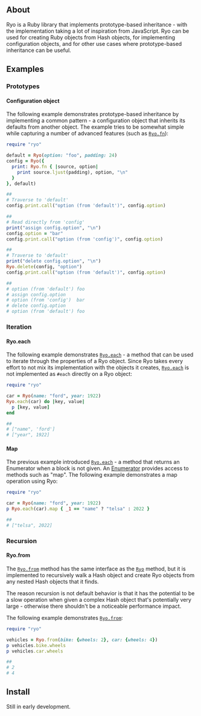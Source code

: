 ## About

Ryo is a Ruby library that implements prototype-based inheritance - with
the implementation taking a lot of inspiration from JavaScript. Ryo can be
used for creating Ruby objects from Hash objects, for implementing configuration
objects, and for other use cases where prototype-based inheritance can be useful.

## Examples

### Prototypes

#### Configuration object

The following example demonstrates prototype-based inheritance by implementing a common pattern -
a configuration object that inherits its defaults from another object. The example tries to be
somewhat simple while capturing a number of advanced features (such as [`Ryo.fn`](https://0x1eef.github.io/x/ryo.rb/Ryo/Keywords.html#function-instance_method)):

```ruby
require "ryo"

default = Ryo(option: "foo", padding: 24)
config = Ryo({
  print: Ryo.fn { |source, option|
    print source.ljust(padding), option, "\n"
  }
}, default)

##
# Traverse to 'default'
config.print.call("option (from 'default')", config.option)

##
# Read directly from 'config'
print("assign config.option", "\n")
config.option = "bar"
config.print.call("option (from 'config')", config.option)

##
# Traverse to 'default'
print("delete config.option", "\n")
Ryo.delete(config, "option")
config.print.call("option (from 'default')", config.option)

##
# option (from 'default') foo
# assign config.option
# option (from 'config')  bar
# delete config.option
# option (from 'default') foo
```

### Iteration

#### Ryo.each

The following example demonstrates [`Ryo.each`](https://0x1eef.github.io/x/ryo.rb/Ryo.html#each-class_method) - a method that can be used to iterate through
the properties of a Ryo object. Since Ryo takes every effort to not mix its implementation with
the objects it creates, [`Ryo.each`](https://0x1eef.github.io/x/ryo.rb/Ryo.html#each-class_method) is not implemented as `#each` directly on a Ryo object:

```ruby
require "ryo"

car = Ryo(name: "ford", year: 1922)
Ryo.each(car) do |key, value|
  p [key, value]
end

##
# ["name", 'ford']
# ["year", 1922]
```

#### Map

The previous example introduced [`Ryo.each`](https://0x1eef.github.io/x/ryo.rb/Ryo.html#each-class_method) - a method that returns an
Enumerator when a block is not given. An [Enumerator](https://www.rubydoc.info/stdlib/core/Enumerator) provides access to
methods such as "map". The following example demonstrates a map operation
using Ryo:

```ruby
require "ryo"

car = Ryo(name: "ford", year: 1922)
p Ryo.each(car).map { _1 == "name" ? "telsa" : 2022 }

##
# ["telsa", 2022]
```

### Recursion

#### Ryo.from

The [`Ryo.from`](http://0x1eef.github.test/x/ryo.rb/Ryo.html#from-class_method) method has the same interface as the [`Ryo`](http://0x1eef.github.test/x/ryo.rb/top-level-namespace.html#Ryo-instance_method) method, but
it is implemented to recursively walk a Hash object and create Ryo objects
from any nested Hash objects that it finds.

The reason recursion is not default behavior is that it has the potential to
be a slow operation when given a complex Hash object that's potentially very large -
otherwise there shouldn't be a noticeable performance impact.

The following example demonstrates [`Ryo.from`](http://0x1eef.github.test/x/ryo.rb/Ryo.html#from-class_method):

```ruby
require "ryo"

vehicles = Ryo.from(bike: {wheels: 2}, car: {wheels: 4})
p vehicles.bike.wheels
p vehicles.car.wheels

##
# 2
# 4
```

## Install

Still in early development.
